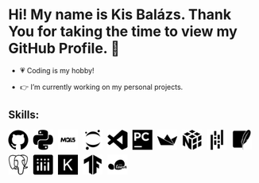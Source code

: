 # Hi! My name is Kis Balázs. Thank You for taking the time to view my GitHub Profile. :wave:

- :heartpulse: Coding is my hobby! 

- :point_right: I’m currently working on my personal projects.

## Skills:

<div style="display: flex; flex-wrap: wrap; gap: 10px;">

  <img src="./icons/github.svg" alt="GitHub Logo" width="40" height="40">
  <img src="./icons/python.svg" alt="Python Logo" width="40" height="40">
  <img src="./icons/mql5.png" alt="MQL5 Logo" width="40" height="40">
  <img src="./icons/jupyter.svg" alt="Jupyter Logo" width="40" height="40">
  <img src="./icons/visualstudiocode.svg" alt="Visual Studio Code Logo" width="40" height="40">
  <img src="./icons/pycharm.svg" alt="PyCharm Logo" width="40" height="40">
  <img src="./icons/streamlit.svg" alt="Streamlit Logo" width="40" height="40">
  <img src="./icons/numpy.svg" alt="NumPy Logo" width="40" height="40">
  <img src="./icons/pandas.svg" alt="Pandas Logo" width="40" height="40">
  <img src="./icons/sqlite.svg" alt="SQLite Logo" width="40" height="40">
  <img src="./icons/postgresql.svg" alt="PostgreSQL Logo" width="40" height="40">
  <img src="./icons/plotly.svg" alt="Plotly Logo" width="40" height="40">
  <img src="./icons/keras.svg" alt="Keras Logo" width="40" height="40">
  <img src="./icons/tensorflow.svg" alt="TensorFlow Logo" width="40" height="40">
  <img src="./icons/scikitlearn.svg" alt="TensorFlow Logo" width="40" height="40">

</div>

